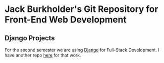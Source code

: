 # Jack Burkholder's Git Repository for Front-End Web Development 

## Django Projects

For the second semester we are using
[Django](https://en.wikipedia.org/wiki/Django_(web_framework)) for Full-Stack Development. I have another
repo [here](https://git.gctaa.net/jackburkh/django_projects) for that work.
